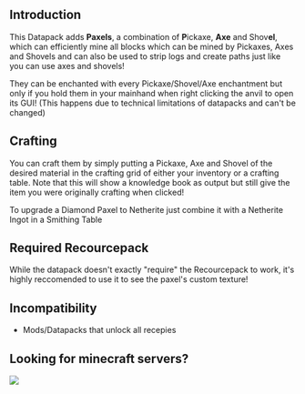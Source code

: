 ## Introduction

This Datapack adds **Paxels**, a combination of **P**ickaxe, **Axe** and Shov**el**, which can efficiently mine all blocks which can be mined by Pickaxes, Axes and Shovels and can also be used to strip logs and create paths just like you can use axes and shovels!

They can be enchanted with every Pickaxe/Shovel/Axe enchantment but only if you hold them in your mainhand when right clicking the anvil to open its GUI! (This happens due to technical limitations of datapacks and can't be changed)

## Crafting
You can craft them by simply putting a Pickaxe, Axe and Shovel of the desired material in the crafting grid of either your inventory or a crafting table. Note that this will show a knowledge book as output but still give the item you were originally crafting when clicked!

To upgrade a Diamond Paxel to Netherite just combine it with a Netherite Ingot in a Smithing Table

## Required Recourcepack
While the datapack doesn't exactly "require" the Recourcepack to work, it's highly reccomended to use it to see the paxel's custom texture!

## Incompatibility
+ Mods/Datapacks that unlock all recepies

## Looking for minecraft servers?
[
![](https://bit.ly/3MShtqV)
](https://bit.ly/3tgyNhu)
